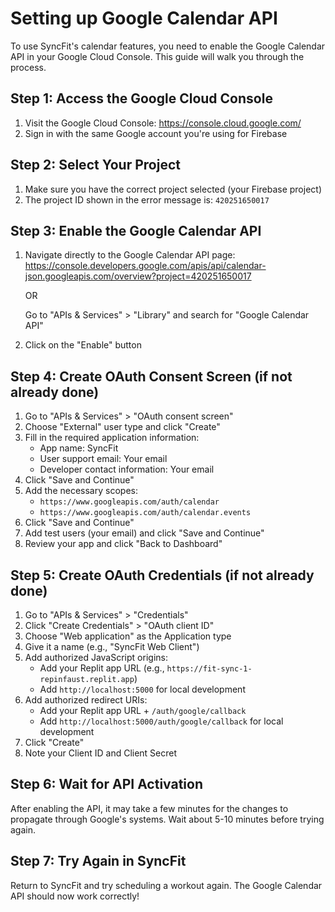 # Setting up Google Calendar API

To use SyncFit's calendar features, you need to enable the Google Calendar API in your Google Cloud Console. This guide will walk you through the process.

## Step 1: Access the Google Cloud Console

1. Visit the Google Cloud Console: https://console.cloud.google.com/
2. Sign in with the same Google account you're using for Firebase

## Step 2: Select Your Project

1. Make sure you have the correct project selected (your Firebase project)
2. The project ID shown in the error message is: `420251650017`

## Step 3: Enable the Google Calendar API

1. Navigate directly to the Google Calendar API page:
   https://console.developers.google.com/apis/api/calendar-json.googleapis.com/overview?project=420251650017
   
   OR
   
   Go to "APIs & Services" > "Library" and search for "Google Calendar API"

2. Click on the "Enable" button

## Step 4: Create OAuth Consent Screen (if not already done)

1. Go to "APIs & Services" > "OAuth consent screen"
2. Choose "External" user type and click "Create"
3. Fill in the required application information:
   - App name: SyncFit
   - User support email: Your email
   - Developer contact information: Your email
4. Click "Save and Continue"
5. Add the necessary scopes:
   - `https://www.googleapis.com/auth/calendar`
   - `https://www.googleapis.com/auth/calendar.events`
6. Click "Save and Continue"
7. Add test users (your email) and click "Save and Continue"
8. Review your app and click "Back to Dashboard"

## Step 5: Create OAuth Credentials (if not already done)

1. Go to "APIs & Services" > "Credentials"
2. Click "Create Credentials" > "OAuth client ID"
3. Choose "Web application" as the Application type
4. Give it a name (e.g., "SyncFit Web Client")
5. Add authorized JavaScript origins:
   - Add your Replit app URL (e.g., `https://fit-sync-1-repinfaust.replit.app`)
   - Add `http://localhost:5000` for local development
6. Add authorized redirect URIs:
   - Add your Replit app URL + `/auth/google/callback` 
   - Add `http://localhost:5000/auth/google/callback` for local development
7. Click "Create"
8. Note your Client ID and Client Secret

## Step 6: Wait for API Activation

After enabling the API, it may take a few minutes for the changes to propagate through Google's systems. Wait about 5-10 minutes before trying again.

## Step 7: Try Again in SyncFit

Return to SyncFit and try scheduling a workout again. The Google Calendar API should now work correctly!